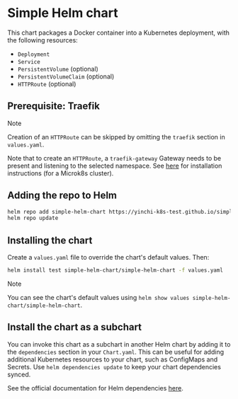 # Simple Helm chart

This chart packages a Docker container into a Kubernetes deployment, with the following resources:

- `Deployment`
- `Service`
- `PersistentVolume` (optional)
- `PersistentVolumeClaim` (optional)
- `HTTPRoute` (optional)

## Prerequisite: Traefik

> [!NOTE]
> Creation of an `HTTPRoute` can be skipped by omitting the `traefik` section in `values.yaml`.

Note that to create an `HTTPRoute`, a `traefik-gateway` Gateway needs to be present and listening to the selected namespace. See [here](https://github.com/yinchi-k8s-test/microk8s/tree/main/traefik) for installation instructions (for a Microk8s cluster).

## Adding the repo to Helm

```bash
helm repo add simple-helm-chart https://yinchi-k8s-test.github.io/simple-helm-chart/
helm repo update
```

## Installing the chart

Create a `values.yaml` file to override the chart's default values. Then:
```bash
helm install test simple-helm-chart/simple-helm-chart -f values.yaml
```

> [!NOTE]
> You can see the chart's default values using `helm show values simple-helm-chart/simple-helm-chart`.

## Install the chart as a subchart

You can invoke this chart as a subchart in another Helm chart by adding it to the `dependencies` section in your `Chart.yaml`. This can be useful for adding additional Kubernetes resources to your chart, such as ConfigMaps and Secrets.  Use `helm dependencies update` to keep your chart dependencies synced.

See the official documentation for Helm dependencies [here](https://helm.sh/docs/topics/charts/#chart-dependencies).

